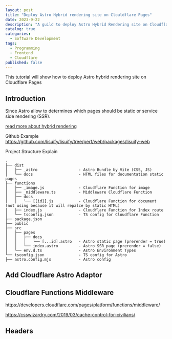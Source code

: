 ```yaml
---
layout: post
title: "Deploy Astro Hybrid rendering site on Clouldflare Pages"
date: 2023-9-22
description: "A guild to deploy Astro Hybrid Rendering site on Cloudflare Pages and Cloudflare Functions. plus Cloudflare KV binding"
catalog: true
categories:
  - Software Development
tags:
  - Programming
  - Frontend
  - Cloudflare
published: false
---
```


This tutorial will show how to deploy Astro hybrid rendering site on Cloudflare Pages

## Introduction

Since Astro allow to determines which pages should be static or service side rendering (SSR).

[read more about hybrid rendering](https://astro.build/blog/hybrid-rendering/)



Github Example <https://github.com/lisuify/lisuify/tree/perf/web/packages/lisuify-web>

Project Structure Explain

```tree
.
├── dist
│   ├── _astro                  - Astro Bundle by Vite (CSS, JS)
│   └── docs                    - HTML files for documentation static pages
├── functions
│   ├── _image.js               - Cloudflare Function for image
│   ├── _middleware.ts          - Middleware Cloudflare Function
│   ├── docs
│   │   └── [[id]].js           - Cloudflare Function for document (not using because it will repalce by static HTML)
│   ├── index.js                - Cloudflare Function for Index route
│   └── tsconfig.json           - TS config for Cloudflare Function
├── package.json
├── public
├── src
│   ├── pages
│   │   ├── docs
│   │   │   └── [...id].astro   - Astro static page (prerender = true)
│   │   └── index.astro         - Astro SSR page (prerender = false)
│   └── env.d.ts                - Astro Environment Types
└── tsconfig.json               - TS config for Astro
├── astro.config.mjs            - Astro config
```

## Add Cloudflare Astro Adaptor

## Cloudflare Functions Middleware

https://developers.cloudflare.com/pages/platform/functions/middleware/

https://csswizardry.com/2019/03/cache-control-for-civilians/

## Headers
